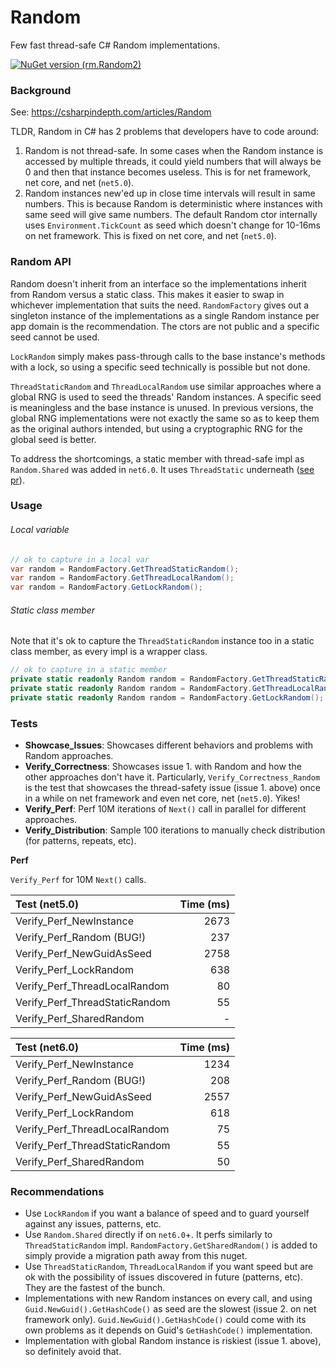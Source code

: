 # Random

Few fast thread-safe C# Random implementations.

[![NuGet version (rm.Random2)](https://img.shields.io/nuget/v/rm.Random2.svg?style=flat-square)](https://www.nuget.org/packages/rm.Random2/)

### Background

See: https://csharpindepth.com/articles/Random

TLDR, Random in C# has 2 problems that developers have to code around: 

1. Random is not thread-safe. In some cases when the Random instance is accessed by multiple threads, it could yield numbers that will always be 0 and then that instance becomes useless. This is for net framework, net core, and net (`net5.0`).
2. Random instances new'ed up in close time intervals will result in same numbers. This is because Random is deterministic where instances with same seed will give same numbers. The default Random ctor internally uses `Environment.TickCount` as seed which doesn't change for 10-16ms on net framework. This is fixed on net core, and net (`net5.0`). 

### Random API

Random doesn't inherit from an interface so the implementations inherit from Random versus a static class. This makes it easier to swap in whichever implementation that suits the need. `RandomFactory` gives out a singleton instance of the implementations as a single Random instance per app domain is the recommendation. The ctors are not public and a specific seed cannot be used. 

`LockRandom` simply makes pass-through calls to the base instance's methods with a lock, so using a specific seed technically is possible but not done. 

`ThreadStaticRandom` and `ThreadLocalRandom` use similar approaches where a global RNG is used to seed the threads' Random instances. A specific seed is meaningless and the base instance is unused. In previous versions, the global RNG implementations were not exactly the same so as to keep them as the original authors intended, but using a cryptographic RNG for the global seed is better.

To address the shortcomings, a static member with thread-safe impl as `Random.Shared` was added in `net6.0`. It uses `ThreadStatic` underneath ([see pr](https://github.com/dotnet/runtime/pull/50297/files#diff-6fa7e54f57878bb019a11332aeeb42c75430a0ac87c78cdfa9ce382137b3d851)).

### Usage

###### Local variable

```cs
// ok to capture in a local var
var random = RandomFactory.GetThreadStaticRandom();
var random = RandomFactory.GetThreadLocalRandom();
var random = RandomFactory.GetLockRandom();
```

###### Static class member

Note that it's ok to capture the `ThreadStaticRandom` instance too in a static class member, as every impl is a wrapper class.

```cs
// ok to capture in a static member
private static readonly Random random = RandomFactory.GetThreadStaticRandom();
private static readonly Random random = RandomFactory.GetThreadLocalRandom();
private static readonly Random random = RandomFactory.GetLockRandom();
```

### Tests

- **Showcase_Issues**: Showcases different behaviors and problems with Random approaches. 
- **Verify_Correctness**: Showcases issue 1. with Random and how the other approaches don't have it. Particularly, `Verify_Correctness_Random` is the test that showcases the thread-safety issue (issue 1. above) once in a while on net framework and even net core, net (`net5.0`). Yikes! 
- **Verify_Perf**: Perf 10M iterations of `Next()` call in parallel for different approaches. 
- **Verify_Distribution**: Sample 100 iterations to manually check distribution (for patterns, repeats, etc). 

**Perf**

`Verify_Perf` for 10M `Next()` calls. 

| Test (net5.0)                  |   Time (ms) |
| :-                             |          -: |
| Verify_Perf_NewInstance        |        2673 |
| Verify_Perf_Random (BUG!)      |         237 |
| Verify_Perf_NewGuidAsSeed      |        2758 |
| Verify_Perf_LockRandom         |         638 |
| Verify_Perf_ThreadLocalRandom  |          80 |
| Verify_Perf_ThreadStaticRandom |          55 |
| Verify_Perf_SharedRandom       |           - |

| Test (net6.0)                  |   Time (ms) |
| :-                             |          -: |
| Verify_Perf_NewInstance        |        1234 |
| Verify_Perf_Random (BUG!)      |         208 |
| Verify_Perf_NewGuidAsSeed      |        2557 |
| Verify_Perf_LockRandom         |         618 |
| Verify_Perf_ThreadLocalRandom  |          75 |
| Verify_Perf_ThreadStaticRandom |          55 |
| Verify_Perf_SharedRandom       |          50 |

### Recommendations

- Use `LockRandom` if you want a balance of speed and to guard yourself against any issues, patterns, etc. 
- Use `Random.Shared` directly if on `net6.0`+. It perfs similarly to `ThreadStaticRandom` impl. `RandomFactory.GetSharedRandom()` is added to simply provide a migration path away from this nuget. 
- Use `ThreadStaticRandom`, `ThreadLocalRandom` if you want speed but are ok with the possibility of issues discovered in future (patterns, etc). They are the fastest of the bunch. 
- Implementations with new Random instances on every call, and using `Guid.NewGuid().GetHashCode()` as seed are the slowest (issue 2. on net framework only). `Guid.NewGuid().GetHashCode()` could come with its own problems as it depends on Guid's `GetHashCode()` implementation. 
- Implementation with global Random instance is riskiest (issue 1. above), so definitely avoid that. 
